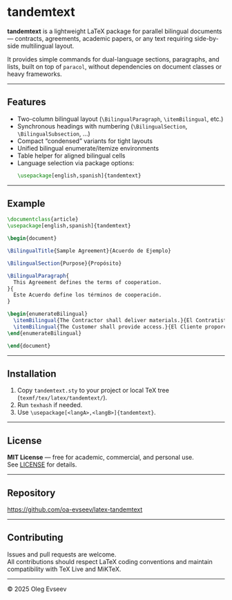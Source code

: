 # tandemtext

**tandemtext** is a lightweight LaTeX package for parallel bilingual documents — contracts, agreements, academic papers, or any text requiring side-by-side multilingual layout.

It provides simple commands for dual-language sections, paragraphs, and lists, built on top of `paracol`, without dependencies on document classes or heavy frameworks.

---

## Features

- Two-column bilingual layout (`\BilingualParagraph`, `\itemBilingual`, etc.)
- Synchronous headings with numbering (`\BilingualSection`, `\BilingualSubsection`, …)
- Compact “condensed” variants for tight layouts
- Unified bilingual enumerate/itemize environments
- Table helper for aligned bilingual cells
- Language selection via package options:  
  ```latex
  \usepackage[english,spanish]{tandemtext}
  ```

---

## Example

```latex
\documentclass{article}
\usepackage[english,spanish]{tandemtext}

\begin{document}

\BilingualTitle{Sample Agreement}{Acuerdo de Ejemplo}

\BilingualSection{Purpose}{Propósito}

\BilingualParagraph{
  This Agreement defines the terms of cooperation.
}{
  Este Acuerdo define los términos de cooperación.
}

\begin{enumerateBilingual}
  \itemBilingual{The Contractor shall deliver materials.}{El Contratista entregará los materiales.}
  \itemBilingual{The Customer shall provide access.}{El Cliente proporcionará el acceso.}
\end{enumerateBilingual}

\end{document}
```

---

## Installation

1. Copy `tandemtext.sty` to your project or local TeX tree (`texmf/tex/latex/tandemtext/`).
2. Run `texhash` if needed.
3. Use `\usepackage[<langA>,<langB>]{tandemtext}`.

---

## License

**MIT License** — free for academic, commercial, and personal use.  
See [LICENSE](LICENSE) for details.

---

## Repository

<https://github.com/oa-evseev/latex-tandemtext>

---

## Contributing

Issues and pull requests are welcome.  
All contributions should respect LaTeX coding conventions and maintain compatibility with TeX Live and MiKTeX.

---

© 2025 Oleg Evseev
